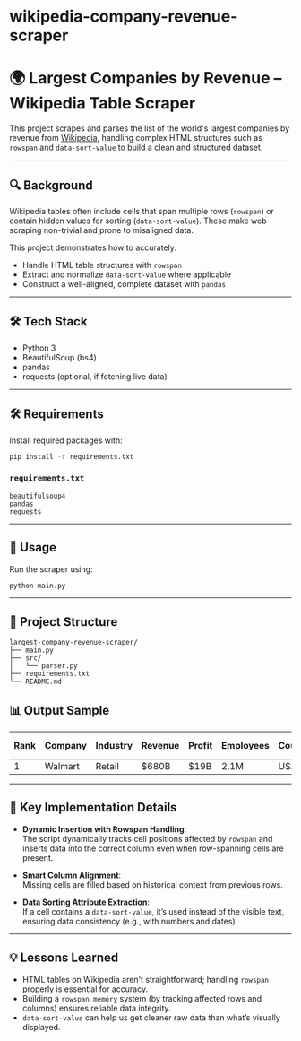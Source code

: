 # wikipedia-company-revenue-scraper

# 🌍 Largest Companies by Revenue – Wikipedia Table Scraper

This project scrapes and parses the list of the world's largest companies by revenue from [Wikipedia](https://en.wikipedia.org/wiki/List_of_largest_companies_by_revenue), handling complex HTML structures such as `rowspan` and `data-sort-value` to build a clean and structured dataset.

---

## 🔍 Background

Wikipedia tables often include cells that span multiple rows (`rowspan`) or contain hidden values for sorting (`data-sort-value`). These make web scraping non-trivial and prone to misaligned data.

This project demonstrates how to accurately:
- Handle HTML table structures with `rowspan`
- Extract and normalize `data-sort-value` where applicable
- Construct a well-aligned, complete dataset with `pandas`

---

## 🛠️ Tech Stack

- Python 3
- BeautifulSoup (bs4)
- pandas
- requests (optional, if fetching live data)

---

## 🛠️ Requirements

Install required packages with:

```bash
pip install -r requirements.txt
```

### `requirements.txt`
```
beautifulsoup4
pandas
requests
```

---

## 🚀 Usage
Run the scraper using:

```bash
python main.py
```

---

## 📁 Project Structure
```
largest-company-revenue-scraper/
├── main.py
├── src/
│   └── parser.py
├── requirements.txt
└── README.md
```


## 📊 Output Sample

| Rank | Company | Industry | Revenue | Profit | Employees | Country | State-Owned | Reference |
|------|---------|----------|---------|--------|-----------|---------|-------------|-----------|
| 1    | Walmart | Retail   | $680B   | $19B   | 2.1M      | USA     | No          | [1]       |

---

## 🔎 Key Implementation Details

- **Dynamic Insertion with Rowspan Handling**:  
  The script dynamically tracks cell positions affected by `rowspan` and inserts data into the correct column even when row-spanning cells are present.

- **Smart Column Alignment**:  
  Missing cells are filled based on historical context from previous rows.

- **Data Sorting Attribute Extraction**:  
  If a cell contains a `data-sort-value`, it’s used instead of the visible text, ensuring data consistency (e.g., with numbers and dates).

---

## 💡 Lessons Learned

- HTML tables on Wikipedia aren't straightforward; handling `rowspan` properly is essential for accuracy.
- Building a `rowspan memory` system (by tracking affected rows and columns) ensures reliable data integrity.
- `data-sort-value` can help us get cleaner raw data than what’s visually displayed.